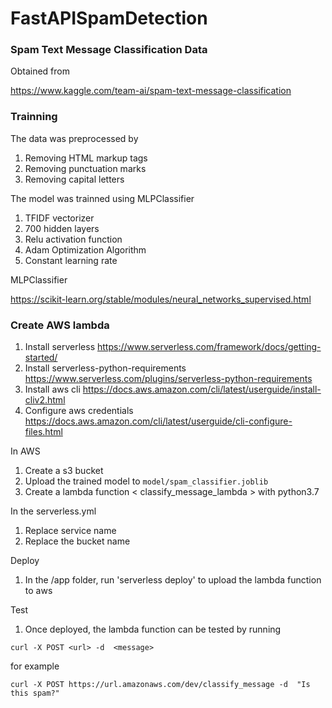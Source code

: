 # FastAPISpamDetection

### Spam Text Message Classification Data
Obtained from

https://www.kaggle.com/team-ai/spam-text-message-classification

### Trainning 
The data was preprocessed by 
1. Removing HTML markup tags
1. Removing punctuation marks
1. Removing capital letters

The model was trainned using MLPClassifier
1. TFIDF vectorizer
1. 700 hidden layers 
1. Relu activation function
1. Adam Optimization Algorithm 
1. Constant learning rate

MLPClassifier

https://scikit-learn.org/stable/modules/neural_networks_supervised.html

### Create AWS lambda
1. Install serverless https://www.serverless.com/framework/docs/getting-started/
1. Install serverless-python-requirements https://www.serverless.com/plugins/serverless-python-requirements
1. Install aws cli https://docs.aws.amazon.com/cli/latest/userguide/install-cliv2.html
1. Configure aws credentials https://docs.aws.amazon.com/cli/latest/userguide/cli-configure-files.html

In AWS
1. Create a s3 bucket 
1. Upload the trained model to ```model/spam_classifier.joblib```
1. Create a lambda function < classify_message_lambda > with python3.7


In the serverless.yml
1. Replace service name
1. Replace the bucket name 

Deploy 
1. In the /app folder, run 'serverless deploy' to upload the lambda function to aws

Test
1. Once deployed, the lambda function can be tested by running
```
curl -X POST <url> -d  <message>
```
for example
```
curl -X POST https://url.amazonaws.com/dev/classify_message -d  "Is this spam?"
```


